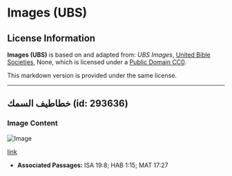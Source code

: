 # Images (UBS)

## License Information

**Images (UBS)** is based on and adapted from: _UBS Images_, [United Bible Societies](https://unitedbiblesocieties.org/), None, which is licensed under a [Public Domain CC0](https://creativecommons.org/public-domain/cc0/).

This markdown version is provided under the same license.



--------------------------------

## خطاطيف السمك (id: 293636)

### Image Content

![Image](https://cdn.aquifer.bible/aquifer-content/resources/Media/WEB-0337_fish_hooks.jpg)

[link](https://cdn.aquifer.bible/aquifer-content/resources/Media/WEB-0337_fish_hooks.jpg)

* **Associated Passages:** ISA 19:8; HAB 1:15; MAT 17:27

